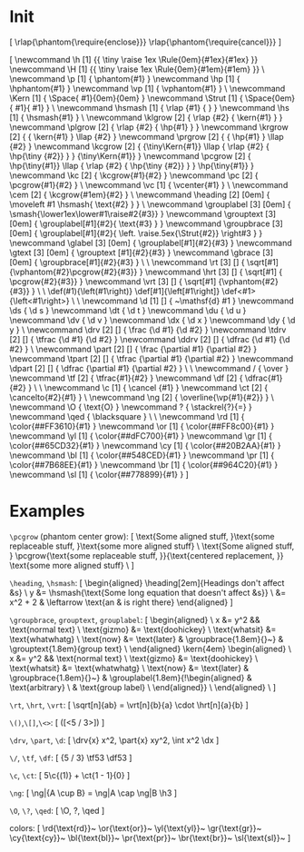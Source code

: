 # Init

\[
  \rlap{\phantom{\require{enclose}}}
  \rlap{\phantom{\require{cancel}}}
\]

<!-- Because \kern does not scale AT ALL with \tiny, adding \kern, '\,', '\:', or '\;' in front of cgroup  -->
<!-- contents will appear to have no effect. Theses spaces inside \tiny{\phantom} grow at the same rate as -->
<!-- the contents, rather than at the half rate of everything else. '~', \phantom, and \Space still work,  -->
<!-- the latter of which is used to make a replacement \Kern that does scale.                              -->
<!-- Defining both \dev\|... and \def\||... causes \| not to work for some reason! -->
<!-- \def\/#1/#2/{\frac{#1}{#2}}: cool idea, doesn't work so well in practice -->
\[
  \newcommand \h [1] {{ \tiny \raise 1ex \Rule{0em}{#1ex}{#1ex} }}
  \newcommand \H [1] {{ \tiny \raise 1ex \Rule{0em}{#1em}{#1em} }}
  \\
  \newcommand  \p [1] {  \phantom{#1} }
  \newcommand \hp [1] { \hphantom{#1} }
  \newcommand \vp [1] { \vphantom{#1} }
  \\
  \newcommand \Kern  [1] { \Space{ #1}{0em}{0em} }
  \newcommand \Strut [1] { \Space{0em}{ #1}{ #1} }
  \\
  \newcommand \hsmash [1] { \rlap {#1} {           } }
  \newcommand \hs [1] { \hsmash{#1} }
  \\
  \newcommand \klgrow [2] { \rlap {#2} { \kern{#1} } }
  \newcommand \plgrow [2] { \rlap {#2} {   \hp{#1} } }
  \newcommand \krgrow [2] { { \kern{#1} } \llap {#2} }
  \newcommand \prgrow [2] { {   \hp{#1} } \llap {#2} }
  \newcommand \kcgrow [2] { {\tiny\Kern{#1}} \llap { \rlap {#2} { \hp{\tiny {#2}} } } {\tiny\Kern{#1}} }
  \newcommand \pcgrow [2] {   \hp{\tiny{#1}} \llap { \rlap {#2} { \hp{\tiny {#2}} } }   \hp{\tiny{#1}} }
  \newcommand \kc [2] { \kcgrow{#1}{#2} }
  \newcommand \pc [2] { \pcgrow{#1}{#2} }
  \\
  \newcommand \vc [1] { \vcenter{#1} }
  \\
  \newcommand \cem [2] { \kcgrow{#1em}{#2} }
  \\
  \newcommand \heading [2] [0em] { \moveleft #1 \hsmash{ \text{#2} } }
  \\
  \newcommand \grouplabel [3] [0em] { \smash{\lower1ex\lower#1\raise#2{#3}} }
  \newcommand \grouptext  [3] [0em] { \grouplabel[#1]{#2}{                               \text{#3} } }
  \newcommand \groupbrace [3] [0em] { \grouplabel[#1]{#2}{ \left. \raise.5ex{\Strut{#2}} \right#3  } }
  \newcommand \glabel [3] [0em] { \grouplabel[#1]{#2}{#3} }
  \newcommand \gtext  [3] [0em] { \grouptext [#1]{#2}{#3} }
  \newcommand \gbrace [3] [0em] { \groupbrace[#1]{#2}{#3} }
  \\
  \\
  \newcommand  \rt [3] [] { \sqrt[#1] {\vphantom{#2}\pcgrow{#2}{#3}} }
  \newcommand \hrt [3] [] { \sqrt[#1] {             \pcgrow{#2}{#3}} }
  \newcommand \vrt [3] [] { \sqrt[#1] {\vphantom{#2}           {#3}} }
  \\
  \\
  \def\(#1){\left(#1\right)}
  \def\[#1]{\left[#1\right]}
  \def\<#1>{\left<#1\right>}
  \\
  \\
  \newcommand \d [1] [] { ~\mathsf{d} #1 }
  \newcommand \ds { \d s }
  \newcommand \dt { \d t }
  \newcommand \du { \d u }
  \newcommand \dv { \d v }
  \newcommand \dx { \d x }
  \newcommand \dy { \d y }
  \\
  \newcommand  \drv [2] [] {  \frac {\d #1} {\d #2} }
  \newcommand \tdrv [2] [] { \tfrac {\d #1} {\d #2} }
  \newcommand \ddrv [2] [] { \dfrac {\d #1} {\d #2} }
  \\
  \newcommand  \part [2] [] {  \frac {\partial #1} {\partial #2} }
  \newcommand \tpart [2] [] { \tfrac {\partial #1} {\partial #2} }
  \newcommand \dpart [2] [] { \dfrac {\partial #1} {\partial #2} }
  \\
  \\
  \newcommand \/ { \over }
  \newcommand \tf [2] { \tfrac{#1}{#2} }
  \newcommand \df [2] { \dfrac{#1}{#2} }
  \\
  \\
  \newcommand \c  [1] { \cancel      {#1} }
  \newcommand \ct [2] { \cancelto{#2}{#1} }
  \\
  \newcommand \ng [2] { \overline{\vp{#1}{#2}} }
  \\
  \newcommand \O { \text{O} }
  \newcommand \? { \stackrel{?}{=} }
  \newcommand \qed { \blacksquare }
  \\
  \\
  \newcommand \rd [1] { \color{##FF3610}{#1} }
  \newcommand \or [1] { \color{##FF8c00}{#1} }
  \newcommand \yl [1] { \color{##dFC700}{#1} }
  \newcommand \gr [1] { \color{##65CD32}{#1} }
  \newcommand \cy [1] { \color{##20B2AA}{#1} }
  \newcommand \bl [1] { \color{##548CED}{#1} }
  \newcommand \pr [1] { \color{##7B68EE}{#1} }
  \newcommand \br [1] { \color{##964C20}{#1} }
  \newcommand \sl [1] { \color{##778899}{#1} }
\]

# Examples

`\pcgrow` (phantom center grow):
\[
  \text{Some aligned stuff, }\text{some replaceable stuff, }\text{some more aligned stuff} \\
  \text{Some aligned stuff, }
  \pcgrow{\text{some replaceable stuff, }}{\text{centered replacement, }}
  \text{some more aligned stuff} \\
\]

`\heading`, `\hsmash`:
\[
  \begin{aligned}
    \heading[2em]{Headings don't affect &s} \\
    y &= \hsmash{\text{Some long equation that doesn't affect &s}} \\
      &= x^2 + 2 & \leftarrow \text{an & is right there}
  \end{aligned}
\]

`\groupbrace`, `grouptext`, `grouplabel`:
\[
  \begin{aligned} \\
                 x &= y^2              && \text{normal text} \\
      \text{gizmo} &= \text{doohickey} \\
    \text{whatsit} &= \text{whatwhatg} \\
        \text{now} &= \text{later}     &
    \groupbrace{1.8em}{\}~} & \grouptext{1.8em}{group text} \\
  \end{aligned} \kern{4em}
  \begin{aligned} \\
                 x &= y^2              && \text{normal text} \\
      \text{gizmo} &= \text{doohickey} \\
    \text{whatsit} &= \text{whatwhatg} \\
        \text{now} &= \text{later}     &
    \groupbrace{1.8em}{\}~} & \grouplabel{1.8em}{\!\begin{aligned}
      & \text{arbitrary}   \\
      & \text{group label} \\
    \end{aligned}} \\
  \end{aligned} \\
\]

`\rt`, `\hrt`, `\vrt`:
\[
  \sqrt[n]{ab} = \vrt[n]{b}{a} \cdot \hrt[n]{a}{b}
\]

`\()`,`\[]`,`\<>`:
\[
  \(\[\<5 \/ 3>])
\]

`\drv`, `\part`, `\d`:
\[
  \drv{x} x^2,
  \part{x} xy^2,
  \int x^2 \dx
\]

`\/`, `\tf`, `\df`:
\[
  {5 \/ 3}
  \tf53
  \df53
\]

`\c`, `\ct`:
\[
  5\c{(1)} + \ct{1 - 1}{0}
\]

`\ng`:
\[
  \ng|{A \cup B} = \ng|A \cap \ng|B \h3
\]

`\O`, `\?`, `\qed`:
\[
  \O, \?, \qed
\]

<!-- Colors based on OrangeRed, DarkOrange, Gold, YellowGreen/LimeGreen, LightSeaGreen, CornflowerBlue,    -->
<!-- MediumSlateBlue, Sienna/SaddleBrown, and LightSlateGray.                                              -->
colors:
\[
  \rd{\text{rd}}~
  \or{\text{or}}~
  \yl{\text{yl}}~
  \gr{\text{gr}}~
  \cy{\text{cy}}~
  \bl{\text{bl}}~
  \pr{\text{pr}}~
  \br{\text{br}}~
  \sl{\text{sl}}~
\]
